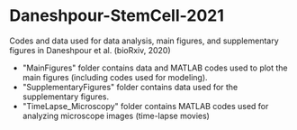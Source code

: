 # Daneshpour-StemCell-2021
Codes and data used for data analysis, main figures, and supplementary figures in Daneshpour et al. (bioRxiv, 2020)

- "MainFigures" folder contains data and MATLAB codes used to plot the main figures (including codes used for modeling).
- "SupplementaryFigures" folder contains data used for the supplementary figures.
- "TimeLapse_Microscopy" folder contains MATLAB codes used for analyzing microscope images (time-lapse movies)
